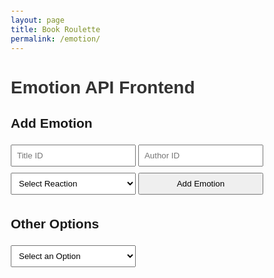 ```yaml
---
layout: page 
title: Book Roulette
permalink: /emotion/
---
```

<head>
    <meta charset="UTF-8">
    <meta name="viewport" content="width=device-width, initial-scale=1.0">
    <title>Emotion API Frontend</title>
    <style>
        body {
            font-family: Arial, sans-serif;
            margin: 20px;
        }
        h1 {
            color: #333;
        }
        form {
            margin-bottom: 20px;
        }
        input, select, button {
            margin: 5px 0;
            padding: 8px;
            width: 200px;
        }
        .results {
            margin-top: 20px;
        }
        .emotion-item {
            margin: 5px 0;
            padding: 10px;
            border: 1px solid #ccc;
            border-radius: 5px;
        }
    </style>
</head>
<body>

<h1>Emotion API Frontend</h1>

<!-- User ID (hidden for now) -->
<input type="hidden" id="userId" value="1"> <!-- Example user ID; replace with dynamic value -->

<!-- Add Emotion Form -->
<h2>Add Emotion</h2>
<form id="addEmotionForm">
    <input type="text" placeholder="Title ID" id="addTitleId" required>
    <input type="text" placeholder="Author ID" id="addAuthorId" required>
    <select id="addReactionType" required>
        <option value="">Select Reaction</option>
        <option value="🎉">🎉 Celebration</option>
        <option value="👍">👍 Like</option>
        <option value="❤️">❤️ Love</option>
        <option value="😂">😂 Funny</option>
        <option value="😢">😢 Sad</option>
        <option value="🔥">🔥 Hot</option>
        <option value="😎">😎 Cool</option>
        <option value="🥳">🥳 Party</option>
        <option value="🤔">🤔 Thinking</option>
        <option value="💔">💔 Broken Heart</option>
        <option value="🎈">🎈 Balloon</option>
        <option value="🌟">🌟 Star</option>
        <option value="✨">✨ Sparkle</option>
        <option value="🍀">🍀 Lucky</option>
        <option value="🌈">🌈 Rainbow</option>
    </select>
    <button type="submit">Add Emotion</button>
</form>

<!-- Display Added Emotions -->
<div id="addedEmotions" class="results"></div>

<!-- Other Options -->
<h2>Other Options</h2>
<select id="otherOptionsDropdown">
    <option value="">Select an Option</option>
    <option value="getReactionsForTitle">Get Reactions for Title</option>
    <option value="getReactionsForUser">Get Reactions for User</option>
    <option value="updateEmotion">Update Emotion</option>
    <option value="deleteEmotion">Delete Emotion</option>
    <option value="resetReactions">Reset Reactions</option>
</select>

<!-- Get Reactions for Title -->
<div id="titleOptions" style="display: none;">
    <h3>Get Reactions for Title</h3>
    <input type="text" placeholder="Title ID" id="getTitleId">
    <button id="getReactionsForTitleButton">Get Reactions</button>
    <div id="titleResults" class="results"></div>
</div>

<!-- Get Reactions for User -->
<div id="userOptions" style="display: none;">
    <h3>Get Reactions for User</h3>
    <input type="number" placeholder="User ID" id="getUserId" value="1">
    <button id="getReactionsForUserButton">Get Reactions</button>
    <div id="userResults" class="results"></div>
</div>

<!-- Update Emotion -->
<div id="updateOptions" style="display: none;">
    <h3>Update Emotion</h3>
    <input type="number" placeholder="User ID" id="updateUserId" value="1" required>
    <input type="text" placeholder="Title ID" id="updateTitleId" required>
    <select id="updateReactionType" required>
        <option value="">Select New Reaction</option>
        <option value="🎉">🎉 Celebration</option>
        <option value="👍">👍 Like</option>
        <option value="❤️">❤️ Love</option>
        <option value="😂">😂 Funny</option>
        <option value="😢">😢 Sad</option>
        <option value="🔥">🔥 Hot</option>
        <option value="😎">😎 Cool</option>
        <option value="🥳">🥳 Party</option>
        <option value="🤔">🤔 Thinking</option>
        <option value="💔">💔 Broken Heart</option>
        <option value="🎈">🎈 Balloon</option>
        <option value="🌟">🌟 Star</option>
        <option value="✨">✨ Sparkle</option>
        <option value="🍀">🍀 Lucky</option>
        <option value="🌈">🌈 Rainbow</option>
    </select>
    <input type="text" placeholder="Author ID" id="updateAuthorIdUpdate" required>
    <button id="updateEmotionButton">Update Emotion</button>
</div>

<!-- Delete Emotion -->
<div id="deleteOptions" style="display: none;">
    <h3>Delete Emotion</h3>
    <input type="number" placeholder="User ID" id="deleteUserId" value="1" required>
    <input type="text" placeholder="Title ID" id="deleteTitleId" required>
    <button id="deleteEmotionButton">Delete Emotion</button>
</div>

<!-- Reset Reactions -->
<div id="resetOptions" style="display: none;">
    <h3>Reset All Reactions for User</h3>
    <input type="number" placeholder="User ID" id="resetUserId" value="1" required>
    <button id="resetReactionsButton">Reset Reactions</button>
</div>

<script>
    const API_URL = 'http://127.0.0.1:8887/api/emotion'; // Update with your API URL

    // Function to add emotion
    document.getElementById('addEmotionForm').addEventListener('submit', async (e) => {
        e.preventDefault();
        const userId = document.getElementById('userId').value; // Get logged in user ID
        const titleId = document.getElementById('addTitleId').value;
        const authorId = document.getElementById('addAuthorId').value;
        const reactionType = document.getElementById('addReactionType').value;

        try {
            const response = await fetch(API_URL, {
                method: 'POST',
                headers: {
                    'Content-Type': 'application/json',
                },
                body: JSON.stringify({ user_id: userId, title_id: titleId, author_id: authorId, reaction_type: reactionType }),
            });

            const result = await response.json();
            if (!response.ok) throw new Error(result.error || 'Failed to add emotion.');

            // Display the added emotion
            displayAddedEmotion(titleId, authorId, reactionType);
            clearAddEmotionForm();
            alert('Emotion added successfully!');
        } catch (error) {
            alert(error.message);
        }
    });

    // Function to display added emotion
    function displayAddedEmotion(titleId, authorId, reactionType) {
        const addedEmotionsDiv = document.getElementById('addedEmotions');
        const emotionItem = document.createElement('div');
        emotionItem.className = 'emotion-item';
        emotionItem.innerHTML = `Title: ${titleId}, Author: ${authorId}, Reaction: ${reactionType}`;
        addedEmotionsDiv.appendChild(emotionItem);
    }

    // Clear the add emotion form
    function clearAddEmotionForm() {
        document.getElementById('addTitleId').value = '';
        document.getElementById('addAuthorId').value = '';
        document.getElementById('addReactionType').value = '';
    }

    // Handle other options selection
    document.getElementById('otherOptionsDropdown').addEventListener('change', (e) => {
        const selectedOption = e.target.value;

        document.getElementById('titleOptions').style.display = 'none';
        document.getElementById('userOptions').style.display = 'none';
        document.getElementById('updateOptions').style.display = 'none';
        document.getElementById('deleteOptions').style.display = 'none';
        document.getElementById('resetOptions').style.display = 'none';

        if (selectedOption === 'getReactionsForTitle') {
            document.getElementById('titleOptions').style.display = 'block';
        } else if (selectedOption === 'getReactionsForUser') {
            document.getElementById('userOptions').style.display = 'block';
        } else if (selectedOption === 'updateEmotion') {
            document.getElementById('updateOptions').style.display = 'block';
        } else if (selectedOption === 'deleteEmotion') {
            document.getElementById('deleteOptions').style.display = 'block';
        } else if (selectedOption === 'resetReactions') {
            document.getElementById('resetOptions').style.display = 'block';
        }
    });

    // Get Reactions for Title
    document.getElementById('getReactionsForTitleButton').addEventListener('click', async () => {
        const titleId = document.getElementById('getTitleId').value;

        try {
            const response = await fetch(`${API_URL}/${titleId}`);
            const result = await response.json();
            const titleResultsDiv = document.getElementById('titleResults');

            titleResultsDiv.innerHTML = ''; // Clear previous results
            if (response.ok) {
                result.emotions.forEach(emotion => {
                    const emotionItem = document.createElement('div');
                    emotionItem.innerHTML = `User ID: ${emotion.user_id}, Reaction: ${emotion.reaction_type}`;
                    titleResultsDiv.appendChild(emotionItem);
                });
            } else {
                titleResultsDiv.innerHTML = result.error || 'Error fetching reactions.';
            }
        } catch (error) {
            alert(error.message);
        }
    });

    // Get Reactions for User
    document.getElementById('getReactionsForUserButton').addEventListener('click', async () => {
        const userId = document.getElementById('getUserId').value;

        try {
            const response = await fetch(`${API_URL}/user/${userId}`);
            const result = await response.json();
            const userResultsDiv = document.getElementById('userResults');

            userResultsDiv.innerHTML = ''; // Clear previous results
            if (response.ok) {
                result.emotions.forEach(emotion => {
                    const emotionItem = document.createElement('div');
                    emotionItem.innerHTML = `Title ID: ${emotion.title_id}, Reaction: ${emotion.reaction_type}`;
                    userResultsDiv.appendChild(emotionItem);
                });
            } else {
                userResultsDiv.innerHTML = result.error || 'Error fetching reactions.';
            }
        } catch (error) {
            alert(error.message);
        }
    });

    // Update Emotion
    document.getElementById('updateEmotionButton').addEventListener('click', async () => {
        const userId = document.getElementById('updateUserId').value;
        const titleId = document.getElementById('updateTitleId').value;
        const reactionType = document.getElementById('updateReactionType').value;
        const authorId = document.getElementById('updateAuthorIdUpdate').value;

        try {
            const response = await fetch(`${API_URL}/update`, {
                method: 'PUT',
                headers: {
                    'Content-Type': 'application/json',
                },
                body: JSON.stringify({ user_id: userId, title_id: titleId, reaction_type: reactionType, author_id: authorId }),
            });

            const result = await response.json();
            if (!response.ok) throw new Error(result.error || 'Failed to update emotion.');

            alert(result.message || 'Emotion updated successfully!');
        } catch (error) {
            alert(error.message);
        }
    });

    // Delete Emotion
    document.getElementById('deleteEmotionButton').addEventListener('click', async () => {
        const userId = document.getElementById('deleteUserId').value;
        const titleId = document.getElementById('deleteTitleId').value;

        try {
            const response = await fetch(`${API_URL}/delete`, {
                method: 'DELETE',
                headers: {
                    'Content-Type': 'application/json',
                },
                body: JSON.stringify({ user_id: userId, title_id: titleId }),
            });

            const result = await response.json();
            if (!response.ok) throw new Error(result.error || 'Failed to delete emotion.');

            alert(result.message || 'Emotion deleted successfully!');
        } catch (error) {
            alert(error.message);
        }
    });

     // Reset Reactions
    document.getElementById('resetReactionsButton').addEventListener('click', async () => {
        const userId = document.getElementById('resetUserId').value;

        try {
            const response = await fetch(`${API_URL}/reset_reactions/${userId}`, {
                method: 'DELETE',
            });

            const result = await response.json();
            if (!response.ok) throw new Error(result.error || 'Failed to reset reactions.');

            alert(result.message || 'All reactions reset successfully!');
        } catch (error) {
            alert(error.message);
        }
    });
</script>

</body>
